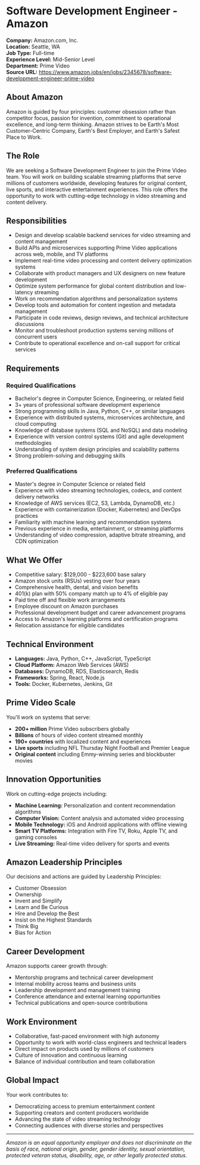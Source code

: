 # Software Development Engineer - Amazon

**Company:** Amazon.com, Inc.  
**Location:** Seattle, WA  
**Job Type:** Full-time  
**Experience Level:** Mid-Senior Level  
**Department:** Prime Video  
**Source URL:** https://www.amazon.jobs/en/jobs/2345678/software-development-engineer-prime-video

## About Amazon

Amazon is guided by four principles: customer obsession rather than competitor focus, passion for invention, commitment to operational excellence, and long-term thinking. Amazon strives to be Earth's Most Customer-Centric Company, Earth's Best Employer, and Earth's Safest Place to Work.

## The Role

We are seeking a Software Development Engineer to join the Prime Video team. You will work on building scalable streaming platforms that serve millions of customers worldwide, developing features for original content, live sports, and interactive entertainment experiences. This role offers the opportunity to work with cutting-edge technology in video streaming and content delivery.

## Responsibilities

- Design and develop scalable backend services for video streaming and content management
- Build APIs and microservices supporting Prime Video applications across web, mobile, and TV platforms
- Implement real-time video processing and content delivery optimization systems
- Collaborate with product managers and UX designers on new feature development
- Optimize system performance for global content distribution and low-latency streaming
- Work on recommendation algorithms and personalization systems
- Develop tools and automation for content ingestion and metadata management
- Participate in code reviews, design reviews, and technical architecture discussions
- Monitor and troubleshoot production systems serving millions of concurrent users
- Contribute to operational excellence and on-call support for critical services

## Requirements

### Required Qualifications
- Bachelor's degree in Computer Science, Engineering, or related field
- 3+ years of professional software development experience
- Strong programming skills in Java, Python, C++, or similar languages
- Experience with distributed systems, microservices architecture, and cloud computing
- Knowledge of database systems (SQL and NoSQL) and data modeling
- Experience with version control systems (Git) and agile development methodologies
- Understanding of system design principles and scalability patterns
- Strong problem-solving and debugging skills

### Preferred Qualifications
- Master's degree in Computer Science or related field
- Experience with video streaming technologies, codecs, and content delivery networks
- Knowledge of AWS services (EC2, S3, Lambda, DynamoDB, etc.)
- Experience with containerization (Docker, Kubernetes) and DevOps practices
- Familiarity with machine learning and recommendation systems
- Previous experience in media, entertainment, or streaming platforms
- Understanding of video compression, adaptive bitrate streaming, and CDN optimization

## What We Offer

- Competitive salary: $129,000 - $223,600 base salary
- Amazon stock units (RSUs) vesting over four years
- Comprehensive health, dental, and vision benefits
- 401(k) plan with 50% company match up to 4% of eligible pay
- Paid time off and flexible work arrangements
- Employee discount on Amazon purchases
- Professional development budget and career advancement programs
- Access to Amazon's learning platforms and certification programs
- Relocation assistance for eligible candidates

## Technical Environment

- **Languages:** Java, Python, C++, JavaScript, TypeScript
- **Cloud Platform:** Amazon Web Services (AWS)
- **Databases:** DynamoDB, RDS, Elasticsearch, Redis
- **Frameworks:** Spring, React, Node.js
- **Tools:** Docker, Kubernetes, Jenkins, Git

## Prime Video Scale

You'll work on systems that serve:
- **200+ million** Prime Video subscribers globally
- **Billions** of hours of video content streamed monthly
- **190+ countries** with localized content and experiences
- **Live sports** including NFL Thursday Night Football and Premier League
- **Original content** including Emmy-winning series and blockbuster movies

## Innovation Opportunities

Work on cutting-edge projects including:
- **Machine Learning:** Personalization and content recommendation algorithms
- **Computer Vision:** Content analysis and automated video processing
- **Mobile Technology:** iOS and Android applications with offline viewing
- **Smart TV Platforms:** Integration with Fire TV, Roku, Apple TV, and gaming consoles
- **Live Streaming:** Real-time video delivery for sports and events

## Amazon Leadership Principles

Our decisions and actions are guided by Leadership Principles:
- Customer Obsession
- Ownership
- Invent and Simplify
- Learn and Be Curious
- Hire and Develop the Best
- Insist on the Highest Standards
- Think Big
- Bias for Action

## Career Development

Amazon supports career growth through:
- Mentorship programs and technical career development
- Internal mobility across teams and business units
- Leadership development and management training
- Conference attendance and external learning opportunities
- Technical publications and open-source contributions

## Work Environment

- Collaborative, fast-paced environment with high autonomy
- Opportunity to work with world-class engineers and technical leaders
- Direct impact on products used by millions of customers
- Culture of innovation and continuous learning
- Balance of individual contribution and team collaboration

## Global Impact

Your work contributes to:
- Democratizing access to premium entertainment content
- Supporting creators and content producers worldwide
- Advancing the state of video streaming technology
- Connecting audiences with diverse stories and perspectives

---

*Amazon is an equal opportunity employer and does not discriminate on the basis of race, national origin, gender, gender identity, sexual orientation, protected veteran status, disability, age, or other legally protected status.*